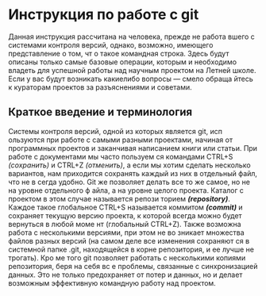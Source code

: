 # Инструкция по работе с git
Данная инструкция рассчитана на человека, прежде не работа                       вшего с системами контроля
версий, однако, возможно, имеющего представление о том, чт                       о такое командная строка.
Здесь будут описаны только самые базовые операции, которым                       и необходимо владеть для
успешной работы над научным проектом на Летней школе. 
Если у вас будут возникать какие­либо вопросы — смело обраща                         йтесь к кураторам
проектов за разъяснениями и советами. 
## Краткое введение и терминология 
Системы контроля версий, одной из которых является git, исп                         ользуются при работе с
самыми разными проектами, начиная от программных проектов                     и заканчивая написанием
книги или статьи. При работе с документами мы часто пользуем                         ся командами CTRL+S
*(сохранить)*                      и CTRL+Z *(отменить)*, а если мы хотим сделать несколько вариантов, нам
приходится сохранять каждый из них в отдельный файл, что не в                             сегда удобно. Git же
позволяет делать все то же самое, но не на уровне отдельного ф                                 айла, а на уровне целого
проекта. Каталог с проектом в этом случае называется репози                       торием ***(repository)***. Каждое
такое глобальное CTRL+S называется коммитом                     ***(commit)*** и сохраняет текущую версию
проекта, к которой всегда можно будет вернуться в любой моме                         нт (глобальный CTRL+Z).
Также возможна работа с несколькими версиями, при этом не во                       зникает множества
файлов разных версий (на самом деле все изменения сохраняют                           ся в системной папке .git,
находящейся в корне репозитория, и ее лучше не трогать). Кро                           ме того git позволяет
работать с несколькими копиями репозитория, беря на себя вс                         е проблемы, связанные с
синхронизацией данных. Это не только предохраняет от потер                         и данных, но и делает
возможным эффективную командную работу над проектом. 